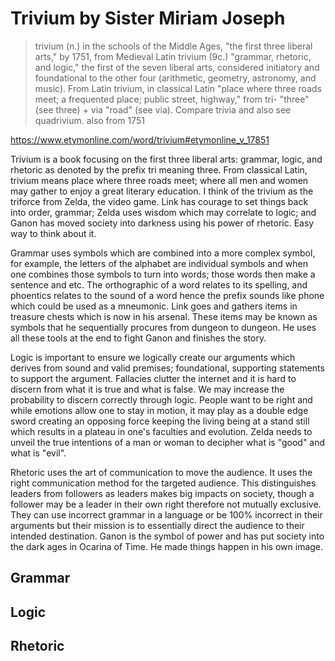 # Trivium by Sister Miriam Joseph

> trivium (n.)
in the schools of the Middle Ages, "the first three liberal arts," by 1751, from Medieval Latin trivium (9c.) "grammar, rhetoric, and logic," the first of the seven liberal arts, considered initiatory and foundational to the other four (arithmetic, geometry, astronomy, and music). From Latin trivium, in classical Latin "place where three roads meet; a frequented place; public street, highway," from tri- "three" (see three) + via "road" (see via). Compare trivia and also see quadrivium.
also from 1751

https://www.etymonline.com/word/trivium#etymonline_v_17851


Trivium is a book focusing on the first three liberal arts: grammar, logic, and rhetoric as denoted by the prefix tri meaning three. From classical Latin, trivium means place where three roads meet; where all men and women may gather to enjoy a great literary education. I think of the trivium as the triforce from Zelda, the video game. Link has courage to set things back into order, grammar; Zelda uses wisdom which may correlate to logic; and Ganon has moved society into darkness using his power of rhetoric. Easy way to think about it.

Grammar uses symbols which are combined into a more complex symbol, for example, the letters of the alphabet are individual symbols and when one combines those symbols to turn into words; those words then make a sentence and etc. The orthographic of a word relates to its spelling, and phoentics relates to the sound of a word hence the prefix sounds like phone which could be used as a mneumonic. Link goes and gathers items in treasure chests which is now in his arsenal. These items may be known as symbols that he sequentially procures from dungeon to dungeon. He uses all these tools at the end to fight Ganon and finishes the story.

Logic is important to ensure we logically create our arguments which derives from sound and valid premises; foundational, supporting statements to support the argument. Fallacies clutter the internet and it is hard to discern from what it is true and what is false. We may increase the probability to discern correctly through logic. People want to be right and while emotions allow one to stay in motion, it may play as a double edge sword creating an opposing force keeping the living being at a stand still which results in a plateau in one's faculties and evolution. Zelda needs to unveil the true intentions of a man or woman to decipher what is "good" and what is "evil".

Rhetoric uses the art of communication to move the audience. It uses the right communication method for the targeted audience. This distinguishes leaders from followers as leaders makes big impacts on society, though a follower may be a leader in their own right therefore not mutually exclusive. They can use incorrect grammar in a language or be 100% incorrect in their arguments but their mission is to essentially direct the audience to their intended destination. Ganon is the symbol of power and has put society into the dark ages in Ocarina of Time. He made things happen in his own image.



## Grammar


## Logic


## Rhetoric